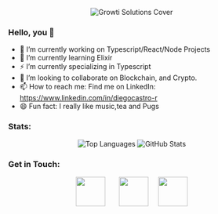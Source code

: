 <p align="center">
<img src="https://media-exp1.licdn.com/dms/image/C4D16AQG-x02XKmtiiQ/profile-displaybackgroundimage-shrink_350_1400/0/1618612559034?e=1623888000&v=beta&t=uoUl7SP2c-qBKpBT8zMBo8llJVi05NjgMa2yyQj3Gv8" alt="Growti Solutions Cover"/>
</p>


### Hello, you 👋
- 🔭 I’m currently working on Typescript/React/Node Projects
- 🌱 I’m currently learning Elixir
- ⚡ I’m currently specializing in Typescript
- 👯 I’m looking to collaborate on Blockchain, and Crypto.
- 📫 How to reach me: Find me on LinkedIn: https://www.linkedin.com/in/diegocastro-r
- 😄 Fun fact: I really like music,tea and Pugs

### Stats:
<p align="center">
<img src="https://github-readme-stats.vercel.app/api/top-langs/?username=DiegoCastro-R&theme=dark" alt="Top Languages"></img>
<img src="https://github-readme-stats.vercel.app/api?username=DiegoCastro-R&show_icons=true&theme=dark" alt="GitHub Stats"></img>
</p>

### Get in Touch:

<p align="center">
  <a href="https://www.linkedin.com/in/diegocastro-r/"><img src="https://logosmarcas.net/wp-content/uploads/2020/04/Linkedin-Logo.png" height="60px"/></a> &nbsp &nbsp &nbsp
  <a href="https://discordapp.com/users/496067946829971467/"><img src="https://logodownload.org/wp-content/uploads/2017/11/discord-logo-1.png" height="60px"/></a>
  &nbsp &nbsp
  <a href="mailto:diego.rodrigues@growtisolutions.com"><img src="https://img.icons8.com/cotton/2x/open-envelope--v1.png" height="60px"/></a>

  
</p>
